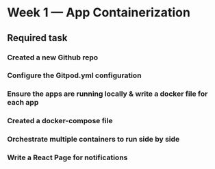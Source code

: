 # Week 1 — App Containerization


## Required task

### Created a new Github repo 

### Configure the Gitpod.yml configuration

### Ensure the apps are running locally & write a docker file for each app

### Created a docker-compose file

### Orchestrate multiple containers to run side by side

### Write a React Page for notifications


